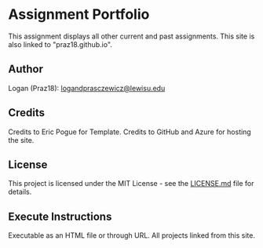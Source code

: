 # Assignment Portfolio
This assignment displays all other current and past assignments. 
This site is also linked to "praz18.github.io".

## Author
Logan (Praz18): logandprasczewicz@lewisu.edu

## Credits
Credits to Eric Pogue for Template. Credits to GitHub and Azure for hosting the site.

## License
This project is licensed under the MIT License - see the [LICENSE.md](LICENSE) file for details.

## Execute Instructions
Executable as an HTML file or through URL. All projects linked from this site.
